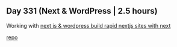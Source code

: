 ## Day 331 (Next & WordPress | 2.5 hours)

Working with [next js & wordpress build rapid nextjs sites with next](https://www.udemy.com/course/next-js-wordpress/)

[repo](https://github.com/alexvyber/next-and-wordpress.git)

